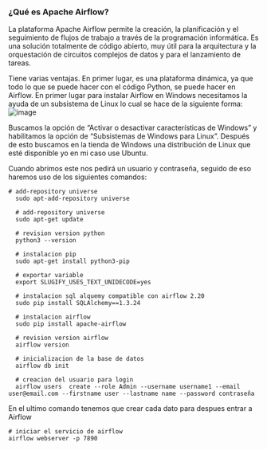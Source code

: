 ### ¿Qué es Apache Airflow?
La plataforma Apache Airflow permite la creación, la planificación y el seguimiento de flujos de trabajo a través de la programación informática. Es una solución totalmente de código abierto, muy útil para la arquitectura y la orquestación de circuitos complejos de datos y para el lanzamiento de tareas.

Tiene varias ventajas. En primer lugar, es una plataforma dinámica, ya que todo lo que se puede hacer con el código Python, se puede hacer en Airflow.
En primer lugar para instalar Airflow en Windows necesitamos la ayuda de un subsistema de Linux lo cual se hace de la siguiente forma:
![image](https://github.com/JaredRoC11/Tolerante-a-fallas/assets/106403018/66d5159f-5a1b-46c8-8d78-6c5d9d4e4be6)

Buscamos la opción de “Activar o desactivar características de Windows” y habilitamos la opción de “Subsistemas de Windows para Linux”. 
Después de esto buscamos en la tienda de Windows una distribución de Linux que esté disponible yo en mi caso use Ubuntu.

Cuando abrimos este nos pedirá un usuario y contraseña, seguido de eso haremos uso de los siguientes comandos: 


```
# add-repository universe
  sudo apt-add-repository universe 
  
  # add-repository universe
  sudo apt-get update 
  
  # revision version python
  python3 --version
  
  # instalacion pip
  sudo apt-get install python3-pip 
  
  # exportar variable
  export SLUGIFY_USES_TEXT_UNIDECODE=yes 
  
  # instalacion sql alquemy compatible con airflow 2.20
  sudo pip install SQLAlchemy==1.3.24
  
  # instalacion airflow 
  sudo pip install apache-airflow 
  
  # revision version airflow
  airflow version
  
  # inicializacion de la base de datos
  airflow db init
  
  # creacion del usuario para login
  airflow users  create --role Admin --username username1 --email user@email.com --firstname user --lastname name --password contraseña
```

En el ultimo comando tenemos que crear cada dato para despues entrar a Airflow

```
# iniciar el servicio de airflow
airflow webserver -p 7890
```

